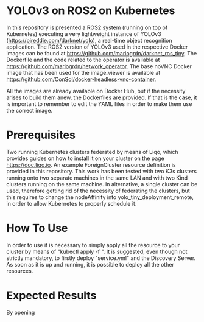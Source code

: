# YOLOv3 on ROS2 on Kubernetes

In this repository is presented a ROS2 system (running on top of Kubernetes) executing a very lightweight instance of YOLOv3 (https://pjreddie.com/darknet/yolo), a real-time object recognition application.
The ROS2 version of YOLOv3 used in the respective Docker images can be found at https://github.com/mariogrdn/darknet_ros_tiny.
The Dockerfile and the code related to the operator is available at https://github.com/mariogrdn/network_operator.
The base noVNC Docker image that has been used for the image_viewer is available at https://github.com/ConSol/docker-headless-vnc-container.

All the images are already available on Docker Hub, but if the necessity arises to build them anew, the Dockerfiles are provided. If that is the case, it is important to remember to edit the YAML files in order to make them use the correct image.

# Prerequisites

Two running Kubernetes clusters federated by means of Liqo, which provides guides on how to install it on your cluster on the page https://doc.liqo.io.
An example ForeignCluster resource definition is provided in this repository. 
This work has been tested with two K3s clusters running onto two separate machines in the same LAN and with two Kind clusters running on the same machine.
In alternative, a single cluster can be used, therefore getting rid of the necessity of federating the clusters, but this requires to change the nodeAffinity into yolo_tiny_deployment_remote, in order to allow Kubernetes to properly schedule it.

# How To Use

In order to use it is necessary to simply apply all the resource to your cluster by means of "kubectl apply -f <yamlFile>".
It is suggested, even though not strictly mandatory, to firstly deploy "service.yml" and the Discovery Server. As soon as it is up and running, it is possible to deploy all the other resources.
  
# Expected Results

By opening
